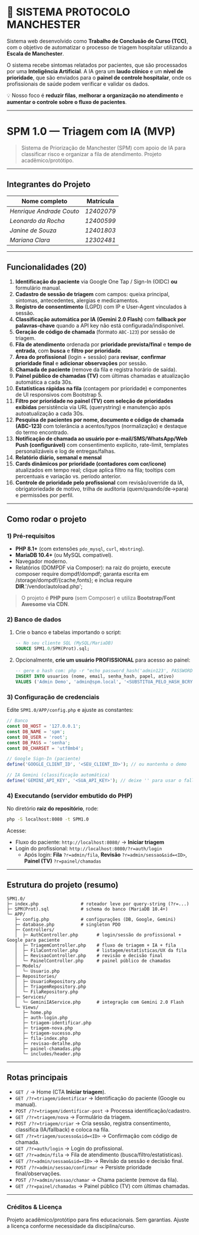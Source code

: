 # 🏥 SISTEMA PROTOCOLO MANCHESTER

Sistema web desenvolvido como **Trabalho de Conclusão de Curso (TCC)**, com o objetivo de automatizar o processo de triagem hospitalar utilizando a **Escala de Manchester**.

O sistema recebe sintomas relatados por pacientes, que são processados por uma **Inteligência Artificial**. A IA gera um **laudo clínico** e um **nível de prioridade**, que são enviados para o **painel de controle hospitalar**, onde os profissionais de saúde podem verificar e validar os dados.  

💡 Nosso foco é **reduzir filas**, **melhorar a organização no atendimento** e **aumentar o controle sobre o fluxo de pacientes**.

---

# SPM 1.0 — Triagem com IA (MVP)

> Sistema de Priorização de Manchester (SPM) com apoio de IA para classificar risco e organizar a fila de atendimento. Projeto acadêmico/protótipo.

---

## Integrantes do Projeto

| Nome completo | Matrícula |
| --- | --- |
| _Henrique Andrade Couto_ | _12402079_ |
| _Leonardo da Rocha_ | _12400599_ |
| _Janine de Souza_ | _12401803_ |
| _Mariana Clara_ | _12302481_ |

---

## Funcionalidades (20)

1. **Identificação do paciente** via Google One Tap / Sign-In (OIDC) **ou** formulário manual.  
2. **Cadastro de sessão de triagem** com campos: queixa principal, sintomas, antecedentes, alergias e medicamentos.  
3. **Registro de consentimento** (LGPD) com IP e User-Agent vinculados à sessão.  
4. **Classificação automática por IA (Gemini 2.0 Flash)** com **fallback por palavras‑chave** quando a API key não está configurada/indisponível.  
5. **Geração de código de chamada** (formato `ABC-123`) por sessão de triagem.  
6. **Fila de atendimento** ordenada por **prioridade prevista/final** e **tempo de entrada**, com **busca** e **filtro por prioridade**.  
7. **Área do profissional** (login + sessão) para **revisar**, **confirmar prioridade final** e **adicionar observações** por sessão.  
8. **Chamada de paciente** (remove da fila e registra horário de saída).  
9. **Painel público de chamadas (TV)** com últimas chamadas e atualização automática a cada 30s.  
10. **Estatísticas rápidas na fila** (contagem por prioridade) e componentes de UI responsivos com Bootstrap 5.
11. **Filtro por prioridade no painel (TV) com seleção de prioridades exibidas** persistência via URL (querystring) e manutenção após autoatualização a cada 30s.
12. **Pesquisa de pacientes por nome, documento e código de chamada (ABC-123)** com tolerância a acentos/typos (normalização) e destaque do termo encontrado.
13. **Notificação de chamada ao usuário por e-mail/SMS/WhatsApp/Web Push (configurável)** com consentimento explícito, rate-limit, templates personalizáveis e log de entregas/falhas.
14. **Relatório diário, semanal e mensal**
15. **Cards dinâmicos por prioridade (contadores com cor/ícone)** atualizados em tempo real; clique aplica filtro na fila; tooltips com percentuais e variação vs. período anterior.
16. **Controle de prioridade pelo profissional** com revisão/override da IA, obrigatoriedade de motivo, trilha de auditoria (quem/quando/de→para) e permissões por perfil.

---

## Como rodar o projeto

### 1) Pré‑requisitos
- **PHP 8.1+** (com extensões `pdo_mysql`, `curl`, `mbstring`).
- **MariaDB 10.4+** (ou MySQL compatível).
- Navegador moderno.
- Relatórios (DOMPDF via Composer): na raiz do projeto, execute composer require dompdf/dompdf; garanta escrita em /storage/dompdf/{cache,fonts}; e inclua require __DIR__.'/vendor/autoload.php';
> O projeto é **PHP puro** (sem Composer) e utiliza **Bootstrap/Font Awesome via CDN**.

### 2) Banco de dados
1. Crie o banco e tabelas importando o script:  
   ```sql
   -- No seu cliente SQL (MySQL/MariaDB)
   SOURCE SPM1.0/SPM(Prot).sql;
   ```
2. Opcionalmente, **crie um usuário PROFISSIONAL** para acesso ao painel:
   ```sql
   -- gere o hash com: php -r "echo password_hash('admin123', PASSWORD_BCRYPT), PHP_EOL;"
   INSERT INTO usuarios (nome, email, senha_hash, papel, ativo)
   VALUES ('Admin Demo', 'admin@spm.local', '<SUBSTITUA_PELO_HASH_BCRYPT>', 'profissional', 1);
   ```

### 3) Configuração de credenciais
Edite `SPM1.0/APP/config.php` e ajuste as constantes:
```php
// Banco
const DB_HOST = '127.0.0.1';
const DB_NAME = 'spm';
const DB_USER = 'root';
const DB_PASS = 'senha';
const DB_CHARSET = 'utf8mb4';

// Google Sign-In (paciente)
define('GOOGLE_CLIENT_ID', '<SEU_CLIENT_ID>'); // ou mantenha o demo

// IA Gemini (classificação automática)
define('GEMINI_API_KEY', '<SUA_API_KEY>'); // deixe '' para usar o fallback por palavras‑chave
```

### 4) Executando (servidor embutido do PHP)
No diretório **raiz do repositório**, rode:
```bash
php -S localhost:8080 -t SPM1.0
```
Acesse:
- Fluxo do paciente: `http://localhost:8080/` → **Iniciar triagem**  
- Login do profissional: `http://localhost:8080/?r=auth/login`  
  - Após login: **Fila** `?r=admin/fila`, **Revisão** `?r=admin/sessao&sid=<ID>`, **Painel (TV)** `?r=painel/chamadas`

---

## Estrutura do projeto (resumo)

```
SPM1.0/
├─ index.php                # roteador leve por query-string (?r=...)
├─ SPM(Prot).sql            # schema do banco (MariaDB 10.4+)
└─ APP/
   ├─ config.php            # configurações (DB, Google, Gemini)
   ├─ database.php          # singleton PDO
   ├─ Controllers/
   │  ├─ AuthController.php       # login/sessão do profissional + Google para paciente
   │  ├─ TriagemController.php    # fluxo de triagem + IA + fila
   │  ├─ FilaController.php       # listagem/estatísticas/UX da fila
   │  ├─ RevisaoController.php    # revisão e decisão final
   │  └─ PainelController.php     # painel público de chamadas
   ├─ Models/
   │  └─ Usuario.php
   ├─ Repositories/
   │  ├─ UsuarioRepository.php
   │  ├─ TriagemRepository.php
   │  └─ FilaRepository.php
   ├─ Services/
   │  └─ GeminiIAService.php      # integração com Gemini 2.0 Flash
   └─ Views/
      ├─ home.php
      ├─ auth-login.php
      ├─ triagem-identificar.php
      ├─ triagem-nova.php
      ├─ triagem-sucesso.php
      ├─ fila-index.php
      ├─ revisao-detalhe.php
      ├─ painel-chamadas.php
      └─ includes/header.php
```

---

## Rotas principais

- `GET /` → Home (CTA **Iniciar triagem**).  
- `GET /?r=triagem/identificar` → Identificação do paciente (Google ou manual).  
- `POST /?r=triagem/identificar-post` → Processa identificação/cadastro.  
- `GET /?r=triagem/nova` → Formulário da triagem.  
- `POST /?r=triagem/criar` → Cria sessão, registra consentimento, classifica (IA/fallback) e coloca na fila.  
- `GET /?r=triagem/sucesso&sid=<ID>` → Confirmação com código de chamada.  
- `GET /?r=auth/login` → Login do profissional.  
- `GET /?r=admin/fila` → Fila de atendimento (busca/filtro/estatísticas).  
- `GET /?r=admin/sessao&sid=<ID>` → Revisão da sessão e decisão final.  
- `POST /?r=admin/sessao/confirmar` → Persiste prioridade final/observações.  
- `POST /?r=admin/sessao/chamar` → Chama paciente (remove da fila).  
- `GET /?r=painel/chamadas` → Painel público (TV) com últimas chamadas.

---

### Créditos & Licença

Projeto acadêmico/protótipo para fins educacionais. Sem garantias. Ajuste a licença conforme necessidade da disciplina/curso.



